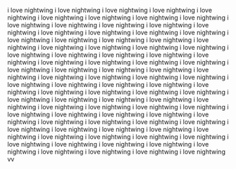 i love nightwing  i love nightwing  i love nightwing  i love nightwing  i love nightwing  i love nightwing  i love nightwing  i love nightwing  i love nightwing  i love nightwing  i love nightwing  i love nightwing  i love nightwing  i love nightwing  i love nightwing  i love nightwing  i love nightwing  i love nightwing  i love nightwing  i love nightwing  i love nightwing  i love nightwing  i love nightwing  i love nightwing  i love nightwing  i love nightwing  i love nightwing  i love nightwing  i love nightwing  i love nightwing  i love nightwing  i love nightwing  i love nightwing  i love nightwing  i love nightwing  i love nightwing  i love nightwing  i love nightwing  i love nightwing  i love nightwing  i love nightwing  i love nightwing  i love nightwing  i love nightwing  i love nightwing  i love nightwing  i love nightwing  i love nightwing  i love nightwing  i love nightwing  i love nightwing  i love nightwing  i love nightwing  i love nightwing  i love nightwing  i love nightwing  i love nightwing  i love nightwing  i love nightwing  i love nightwing  i love nightwing  i love nightwing  i love nightwing  i love nightwing  i love nightwing  i love nightwing  i love nightwing  i love nightwing  i love nightwing  i love nightwing  i love nightwing  i love nightwing  i love nightwing  i love nightwing  i love nightwing  i love nightwing  i love nightwing  i love nightwing  i love nightwing  i love nightwing  i love nightwing  i love nightwing  i love nightwing  i love nightwing  i love nightwing  i love nightwing  i love nightwing  i love nightwing  i love nightwing  i love nightwing  vv
